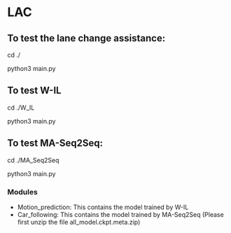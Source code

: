 # LAC

## To test the lane change assistance:
cd ./ 

python3 main.py

## To test W-IL
cd ./W_IL 

python3 main.py

## To test MA-Seq2Seq:
cd ./MA_Seq2Seq 

python3 main.py

### Modules

- Motion_prediction: This contains the model trained by W-IL
- Car_following: This contains the model trained by MA-Seq2Seq (Please first unzip the file all_model.ckpt.meta.zip)
